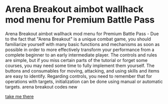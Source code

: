 # Arena Breakout aimbot wallhack mod menu for Premium Battle Pass

Arena Breakout aimbot wallhack mod menu for Premium Battle Pass - Due to the fact that "Arena Breakout" is a unique combat game, you should familiarize yourself with many basic functions and mechanisms as soon as possible in order to more effectively transform your performance from a complete beginner to an early intermediate player. The controls and rules are simple, but if you miss certain parts of the tutorial or forget some courses, you may need some time to fully implement them yourself. The buttons and consumables for moving, attacking, and using skills and items are easy to identify. Regarding controls, you need to remember that for operations with targets, initialization can be done using manual or automatic targets. arena breakout codes new

[take me there](https://axegomod.top/arena-breakout/)
